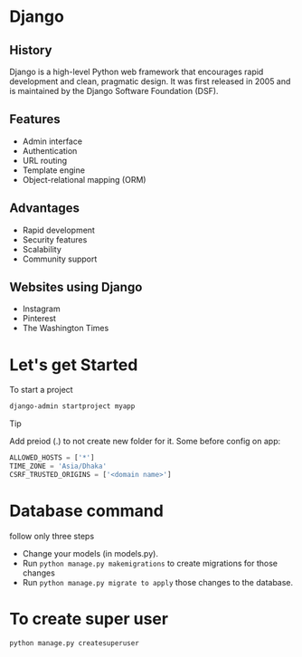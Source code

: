 # Django

## History

Django is a high-level Python web framework that encourages rapid development and clean, pragmatic design. It was first released in 2005 and is maintained by the Django Software Foundation (DSF).

## Features

- Admin interface
- Authentication
- URL routing
- Template engine
- Object-relational mapping (ORM)

## Advantages

- Rapid development
- Security features
- Scalability
- Community support

## Websites using Django

- Instagram
- Pinterest
- The Washington Times

# Let's get Started
To start a project
```sh
django-admin startproject myapp
```
> [!TIP]
> Add preiod (.) to not create new folder for it.
Some before config on app:
```python
ALLOWED_HOSTS = ['*']
TIME_ZONE = 'Asia/Dhaka'
CSRF_TRUSTED_ORIGINS = ['<domain name>']
```

# Database command
follow only three steps
- Change your models (in models.py).
- Run `python manage.py makemigrations` to create migrations for those changes
- Run `python manage.py migrate to apply` those changes to the database.

# To create super user
```sh
python manage.py createsuperuser
```


